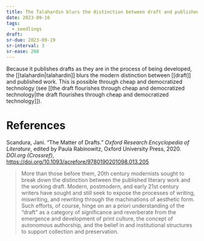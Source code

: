 ```yaml
---
title: The Talahardin blurs the distinction between draft and published work
date: 2023-09-16
tags:
  - seedlings
draft:
sr-due: 2023-09-19
sr-interval: 3
sr-ease: 268
---
```

Because it publishes drafts as they are in the process of being developed, the [[talahardin|talahardin]] blurs the modern distinction between [[draft]] and published work. This is possible through cheap and democratized technology (see [[the draft flourishes through cheap and democratized technology|the draft flourishes through cheap and democratized technology]]).

# References

Scandura, Jani. “The Matter of Drafts.” _Oxford Research Encyclopedia of Literature_, edited by Paula Rabinowitz, Oxford University Press, 2020. _DOI.org (Crossref)_, https://doi.org/10.1093/acrefore/9780190201098.013.205

>More than those before them, 20th century modernists sought to break down the distinction between the published literary work and the working draft. Modern, postmodern, and early 21st century writers have sought and still seek to expose the processes of writing, miswriting, and rewriting through the machinations of aesthetic form. Such efforts, of course, hinge on an a priori understanding of the “draft” as a category of significance and reverberate from the emergence and development of print culture, the concept of autonomous authorship, and the belief in and institutional structures to support collection and preservation.